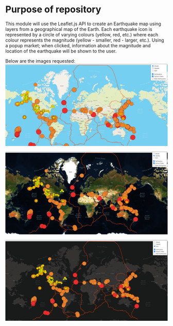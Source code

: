 # Purpose of repository

This module will use the Leaflet.js API to create an Earthquake map using layers from a geographical map of the Earth. Each earthquake icon is represented by a circle of varying colours (yellow, red, etc.) where each colour represents the magnitude (yellow - smaller, red - larger, etc.). Using a popup market; when clicked, information about the magnitude and location of the earthquake will be shown to the user.

Below are the images requested:
![Deliverable 1](https://github.com/EnderFreak/Mapping_Earthquakes/blob/main/Earthquake_Challenge/Deliverable1-image.PNG)

![Outcomes vs Goals](https://github.com/EnderFreak/Mapping_Earthquakes/blob/main/Earthquake_Challenge/Deliverable2-image.PNG)

![Outcomes vs Goals](https://github.com/EnderFreak/Mapping_Earthquakes/blob/main/Earthquake_Challenge/Deliverable3-image.PNG)
